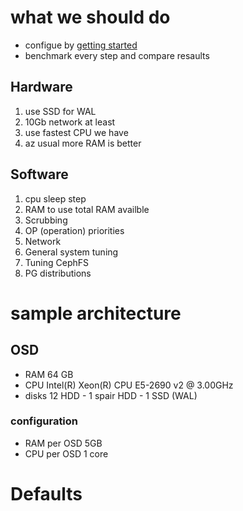 # what we should do
- configue by [getting started](./getting-started.md)
- benchmark every step and compare resaults

## Hardware
1. use SSD for WAL
2. 10Gb network at least
3. use fastest CPU we have
4. az usual more RAM is better

## Software
1. cpu sleep step
2. RAM to use total RAM availble
3. Scrubbing
4. OP (operation) priorities
5. Network
6. General system tuning
7. Tuning CephFS
8. PG distributions


# sample architecture
## OSD
- RAM 64 GB
- CPU Intel(R) Xeon(R) CPU E5-2690 v2 @ 3.00GHz
- disks 12 HDD - 1 spair HDD - 1 SSD (WAL)
### configuration
- RAM per OSD 5GB
- CPU per OSD 1 core


# Defaults